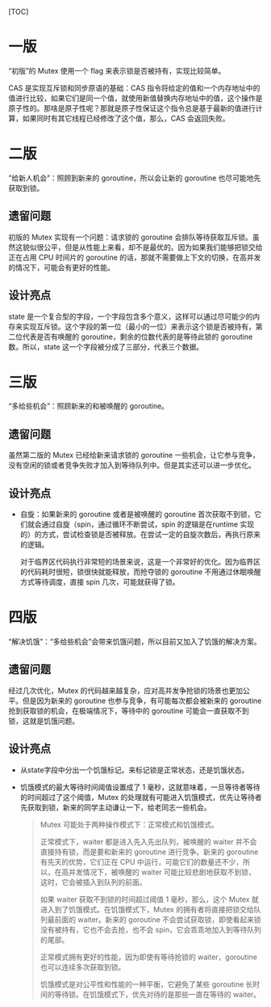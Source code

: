[TOC]

# 一版

“初版”的 Mutex 使用一个 flag 来表示锁是否被持有，实现比较简单。

CAS 是实现互斥锁和同步原语的基础：CAS 指令将给定的值和一个内存地址中的值进行比较，如果它们是同一个值，就使用新值替换内存地址中的值，这个操作是原子性的。那啥是原子性呢？那就是原子性保证这个指令总是基于最新的值进行计算，如果同时有其它线程已经修改了这个值，那么，CAS 会返回失败。



# 二版

”给新人机会”：照顾到新来的 goroutine，所以会让新的 goroutine 也尽可能地先获取到锁。

## 遗留问题

初版的 Mutex 实现有一个问题：请求锁的 goroutine 会排队等待获取互斥锁。虽然这貌似很公平，但是从性能上来看，却不是最优的。因为如果我们能够把锁交给正在占用 CPU 时间片的 goroutine 的话，那就不需要做上下文的切换，在高并发的情况下，可能会有更好的性能。

## 设计亮点

state 是一个复合型的字段，一个字段包含多个意义，这样可以通过尽可能少的内存来实现互斥锁。这个字段的第一位（最小的一位）来表示这个锁是否被持有，第二位代表是否有唤醒的 goroutine，剩余的位数代表的是等待此锁的 goroutine 数。所以，state 这一个字段被分成了三部分，代表三个数据。



# 三版

“多给些机会”：照顾新来的和被唤醒的 goroutine。

## 遗留问题

虽然第二版的 Mutex 已经给新来请求锁的 goroutine 一些机会，让它参与竞争，没有空闲的锁或者竞争失败才加入到等待队列中。但是其实还可以进一步优化。

## 设计亮点

- 自旋：如果新来的 goroutine 或者是被唤醒的 goroutine 首次获取不到锁，它们就会通过自旋（spin，通过循环不断尝试，spin 的逻辑是在runtime 实现的）的方式，尝试检查锁是否被释放。在尝试一定的自旋次数后，再执行原来的逻辑。

  对于临界区代码执行非常短的场景来说，这是一个非常好的优化。因为临界区的代码耗时很短，锁很快就能释放，而抢夺锁的 goroutine 不用通过休眠唤醒方式等待调度，直接 spin 几次，可能就获得了锁。



# 四版

“解决饥饿”：“多给些机会”会带来饥饿问题，所以目前又加入了饥饿的解决方案。

## 遗留问题

经过几次优化，Mutex 的代码越来越复杂，应对高并发争抢锁的场景也更加公平。但是因为新来的 goroutine 也参与竞争，有可能每次都会被新来的 goroutine 抢到获取锁的机会，在极端情况下，等待中的 goroutine 可能会一直获取不到锁，这就是饥饿问题。

## 设计亮点

- 从state字段中分出一个饥饿标记。来标记锁是正常状态，还是饥饿状态。

- 饥饿模式的最大等待时间阈值设置成了 1 毫秒，这就意味着，一旦等待者等待的时间超过了这个阈值，Mutex 的处理就有可能进入饥饿模式，优先让等待者先获取到锁，新来的同学主动谦让一下，给老同志一些机会。

  > Mutex 可能处于两种操作模式下：正常模式和饥饿模式。
  >
  > 
  >
  > 正常模式下，waiter 都是进入先入先出队列，被唤醒的 waiter 并不会直接持有锁，而是要和新来的 goroutine 进行竞争。新来的 goroutine 有先天的优势，它们正在 CPU 中运行，可能它们的数量还不少，所以，在高并发情况下，被唤醒的 waiter 可能比较悲剧地获取不到锁，这时，它会被插入到队列的前面。
  >
  > 如果 waiter 获取不到锁的时间超过阈值 1 毫秒，那么，这个 Mutex 就进入到了饥饿模式。在饥饿模式下，Mutex 的拥有者将直接把锁交给队列最前面的 waiter。新来的 goroutine 不会尝试获取锁，即使看起来锁没有被持有，它也不会去抢，也不会 spin，它会乖乖地加入到等待队列的尾部。
  >
  > 
  >
  > 正常模式拥有更好的性能，因为即使有等待抢锁的 waiter，goroutine 也可以连续多次获取到锁。
  >
  > 饥饿模式是对公平性和性能的一种平衡，它避免了某些 goroutine 长时间的等待锁。在饥饿模式下，优先对待的是那些一直在等待的 waiter。